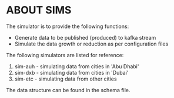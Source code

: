 ABOUT SIMS
==========

The simulator is to provide the following functions:

- Generate data to be published (produced) to kafka stream
- Simulate the data growth or reduction as per configuration files

The following simulators are listed for reference:

1. sim-auh - simulating data from cities in 'Abu Dhabi'
2. sim-dxb - simulating data from cities in 'Dubai'
3. sim-etc - simulating data from other cities

The data structure can be found in the schema file.